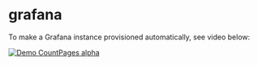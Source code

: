 # grafana
To make a Grafana instance provisioned automatically, see video below:


[![Demo CountPages alpha](https://devopsy.ir/grafana.gif)](https://www.aparat.com/v/cx7ea)
